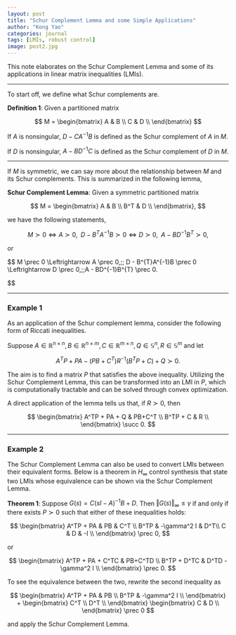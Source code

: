 ```yaml
---
layout: post
title: "Schur Complement Lemma and some Simple Applications"
author: "Kong Yao"
categories: journal
tags: [LMIs, robust control]
image: post2.jpg
---
```

This note elaborates on the Schur Complement Lemma and some of its applications in linear matrix inequalities (LMIs).

---

To start off, we define what Schur complements are.

$\textbf{Definition 1}$: Given a partitioned matrix

$$
M =
\begin{bmatrix}
    A & B \\
    C & D \\
\end{bmatrix}
$$

If $A$ is nonsingular, $D - CA^{-1}B$ is defined as the Schur complement of $A$ in $M$. 

If $D$ is nonsingular, $A - BD^{-1}C$ is defined as the Schur complement of $D$ in $M$.

---
If $M$ is symmetric, we can say more about the relationship between $M$ and its Schur complements. This is summarized in the following lemma,

$\textbf{Schur Complement Lemma}:$ Given a symmetric partitioned matrix

$$
M =
\begin{bmatrix}
    A & B \\
    B^T & D \\
\end{bmatrix},
$$

we have the following statements,

$$
M \succ 0 \Leftrightarrow A \succ 0,\;\; D - B^{T}A^{-1}B \succ 0 \Leftrightarrow D \succ 0,\;\;A - BD^{-1}B^{T} \succ 0,
$$
  
or

$$
M \prec 0 \Leftrightarrow A \prec 0,\;\; D - B^{T}A^{-1}B \prec 0 \Leftrightarrow D \prec 0,\;\;A - BD^{-1}B^{T} \prec 0.

$$ 

---
### Example 1

As an application of the Schur complement lemma, consider the following form of Riccati inequalities.

Suppose $A \in \mathbb{R}^{n\times n}, B \in \mathbb{R}^{n\times m}, C \in \mathbb{R}^{m\times n}, Q \in \mathbb{S}^n, R \in \mathbb{S}^m$ and let

$$
A^TP + PA - (PB+C^T)R^{-1}(B^TP+C)+Q \succ 0.
$$

The aim is to find a matrix $P$ that satisfies the above inequality. Utilizing the Schur Complement Lemma, this can be transformed into an LMI in $P$, which is computationally tractable and can be solved through convex optimization. 

A direct application of the lemma tells us that, if $R \succ 0$, then

$$
\begin{bmatrix}
    A^TP + PA + Q & PB+C^T \\
    B^TP + C & R \\
\end{bmatrix} \succ 0.
$$

---
### Example 2

The Schur Complement Lemma can also be used to convert LMIs between their equivalent forms. Below is a theorem in $H_{\infty}$ control synthesis that state two LMIs whose equivalence can be shown via the Schur Complement Lemma.

$\textbf{Theorem 1}:$ Suppose $G(s) = C(sI - A)^{-1}B + D$. Then $\Vert G(s)\Vert_{\infty} \leq \gamma$ if and only if there exists $P \succ 0$ such that either of these inequalities holds:

$$
\begin{bmatrix}
    A^TP + PA & PB & C^T \\
    B^TP & -\gamma^2 I & D^T\\
    C & D & -I \\
\end{bmatrix} \prec 0,
$$

or 

$$
\begin{bmatrix}
    A^TP + PA + C^TC & PB+C^TD \\
    B^TP + D^TC & D^TD - \gamma^2 I \\
\end{bmatrix} \prec 0.
$$

To see the equivalence between the two, rewrite the second inequality as

$$
\begin{bmatrix}
    A^TP + PA & PB \\
    B^TP & -\gamma^2 I \\
\end{bmatrix} + 
\begin{bmatrix}
    C^T \\
    D^T \\
\end{bmatrix}
\begin{bmatrix}
    C & D \\
\end{bmatrix} \prec 0
$$

and apply the Schur Complement Lemma.